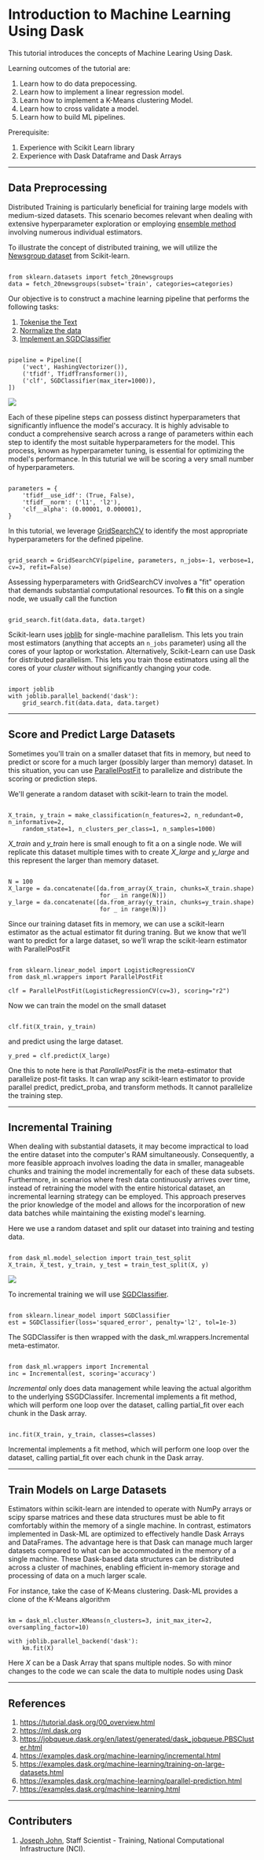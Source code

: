 # Introduction to Machine Learning Using Dask
This tutorial introduces the concepts of Machine Learing Using Dask.

Learning outcomes of the tutorial are:
1. Learn how to do data prepocessing.
2. Learn how to implement a linear regression model.
3. Learn how to implement a K-Means clustering Model.
4. Learn how to cross validate a model. 
5. Learn how to build ML pipelines.

Prerequisite:
1. Experience with Scikit Learn library
2. Experience with Dask Dataframe and Dask Arrays 

***

## Data Preprocessing

Distributed Training is particularly beneficial for training large models with medium-sized datasets. This scenario becomes relevant when dealing with extensive hyperparameter exploration or employing [ensemble method](https://scikit-learn.org/stable/modules/ensemble.html) involving numerous individual estimators.

To illustrate the concept of distributed training, we will utilize the [Newsgroup dataset]((https://scikit-learn.org/stable/modules/generated/sklearn.datasets.fetch_20newsgroups.html)) from Scikit-learn. 

```

from sklearn.datasets import fetch_20newsgroups
data = fetch_20newsgroups(subset='train', categories=categories)

```

Our objective is to construct a machine learning pipeline that performs the following tasks:

1. [Tokenise the Text](https://scikit-learn.org/stable/modules/generated/sklearn.feature_extraction.text.HashingVectorizer.html)
2. [Normalize the data](https://scikit-learn.org/stable/modules/generated/sklearn.feature_extraction.text.TfidfTransformer.html)
3. [Implement an SGDClassifier](https://scikit-learn.org/stable/modules/generated/sklearn.linear_model.SGDClassifier.html)

```

pipeline = Pipeline([
    ('vect', HashingVectorizer()),
    ('tfidf', TfidfTransformer()),
    ('clf', SGDClassifier(max_iter=1000)),
])

```

![](figs/pipeline.png)

Each of these pipeline steps can possess distinct hyperparameters that significantly influence the model's accuracy. It is highly advisable to conduct a comprehensive search across a range of parameters within each step to identify the most suitable hyperparameters for the model. This process, known as hyperparameter tuning, is essential for optimizing the model's performance. In this tuturial we will be scoring a very small number of hyperparameters.

```

parameters = {
    'tfidf__use_idf': (True, False),
    'tfidf__norm': ('l1', 'l2'),
    'clf__alpha': (0.00001, 0.000001),
}

```

In this tutorial, we leverage [GridSearchCV](https://scikit-learn.org/stable/modules/generated/sklearn.model_selection.GridSearchCV.html) to identify the most appropriate hyperparameters for the defined pipeline. 

```

grid_search = GridSearchCV(pipeline, parameters, n_jobs=-1, verbose=1, cv=3, refit=False)

```

Assessing hyperparameters with GridSearchCV involves a "fit" operation that demands substantial computational resources. To __fit__ this on a single node, we usually call the function

```

grid_search.fit(data.data, data.target)

```
Scikit-learn uses [joblib](http://joblib.readthedocs.io/) for single-machine parallelism. This lets you train most estimators (anything that accepts an `n_jobs` parameter) using all the cores of your laptop or workstation. Alternatively, Scikit-Learn can use Dask for distributed parallelism.  This lets you train those estimators using all the cores of your *cluster* without significantly changing your code. 

```

import joblib
with joblib.parallel_backend('dask'):
    grid_search.fit(data.data, data.target)

```



***

## Score and Predict Large Datasets

Sometimes you'll train on a smaller dataset that fits in memory, but need to predict or score for a much larger (possibly larger than memory) dataset. In this situation, you can use [ParallelPostFit](http://ml.dask.org/modules/generated/dask_ml.wrappers.ParallelPostFit.html) to parallelize and distribute the scoring or prediction steps. 

We'll generate a random dataset with scikit-learn to train the model.

```

X_train, y_train = make_classification(n_features=2, n_redundant=0, n_informative=2,
    random_state=1, n_clusters_per_class=1, n_samples=1000)

```

_X_train_ and _y_train_ here is small enough to fit a on a single node. We will replicate this dataset multiple times with to create _X_large_ and _y_large_ and this represent the larger than memory dataset.

```

N = 100
X_large = da.concatenate([da.from_array(X_train, chunks=X_train.shape)
                          for _ in range(N)])
y_large = da.concatenate([da.from_array(y_train, chunks=y_train.shape)
                          for _ in range(N)])

```

Since our training dataset fits in memory, we can use a scikit-learn estimator as the actual estimator fit during traning. But we know that we’ll want to predict for a large dataset, so we’ll wrap the scikit-learn estimator with ParallelPostFit

```

from sklearn.linear_model import LogisticRegressionCV
from dask_ml.wrappers import ParallelPostFit

clf = ParallelPostFit(LogisticRegressionCV(cv=3), scoring="r2")

```

Now we can train the model on the small dataset 

```

clf.fit(X_train, y_train)

```

and predict using the large dataset.

```
y_pred = clf.predict(X_large)

```

One this to note here is that _ParallelPostFit_ is the meta-estimator that parallelize post-fit tasks.  It can wrap any scikit-learn estimator to provide parallel predict, predict_proba, and transform methods. It cannot parallelize the training step.
***

## Incremental Training

When dealing with substantial datasets, it may become impractical to load the entire dataset into the computer's RAM simultaneously. Consequently, a more feasible approach involves loading the data in smaller, manageable chunks and training the model incrementally for each of these data subsets. Furthermore, in scenarios where fresh data continuously arrives over time, instead of retraining the model with the entire historical dataset, an incremental learning strategy can be employed. This approach preserves the prior knowledge of the model and allows for the incorporation of new data batches while maintaining the existing model's learning.

Here we use a random dataset and split our dataset into training and testing data.


```

from dask_ml.model_selection import train_test_split
X_train, X_test, y_train, y_test = train_test_split(X, y)

```

![](figs/array.png)

To incremental training we will use [SGDClassifier](https://scikit-learn.org/stable/modules/generated/sklearn.linear_model.SGDClassifier.html).

```

from sklearn.linear_model import SGDClassifier
est = SGDClassifier(loss='squared_error', penalty='l2', tol=1e-3)

```

The SGDClassifer is then wrapped  with the dask_ml.wrappers.Incremental meta-estimator.

```

from dask_ml.wrappers import Incremental
inc = Incremental(est, scoring='accuracy')

```
_Incremental_ only does data management while leaving the actual algorithm to the underlying SSGDClassifer. Incremental implements a fit method, which will perform one loop over the dataset, calling partial_fit over each chunk in the Dask array.

```

inc.fit(X_train, y_train, classes=classes)

```

Incremental implements a fit method, which will perform one loop over the dataset, calling partial_fit over each chunk in the Dask array.

***

## Train Models on Large Datasets

Estimators within scikit-learn are intended to operate with NumPy arrays or scipy sparse matrices and these data structures must be able to fit comfortably within the memory of a single machine. In contrast, estimators implemented in Dask-ML are optimized to effectively handle Dask Arrays and DataFrames. The advantage here is that Dask can manage much larger datasets compared to what can be accommodated in the memory of a single machine. These Dask-based data structures can be distributed across a cluster of machines, enabling efficient in-memory storage and processing of data on a much larger scale.

For instance, take the case of K-Means clustering. Dask-ML provides a clone of the K-Means algorithm

```

km = dask_ml.cluster.KMeans(n_clusters=3, init_max_iter=2, oversampling_factor=10)

with joblib.parallel_backend('dask'):
    km.fit(X)

```

Here _X_ can be a Dask Array that spans multiple nodes. So with minor changes to the code we can scale the data to  multiple nodes using Dask



***
## References
1. https://tutorial.dask.org/00_overview.html
2. https://ml.dask.org
3. https://jobqueue.dask.org/en/latest/generated/dask_jobqueue.PBSCluster.html
4. https://examples.dask.org/machine-learning/incremental.html
5. https://examples.dask.org/machine-learning/training-on-large-datasets.html
6. https://examples.dask.org/machine-learning/parallel-prediction.html
7. https://examples.dask.org/machine-learning.html


*** 
## Contributers
1. [Joseph John](https://www.josephjohn.org), Staff Scientist - Training, National Computational Infrastructure (NCI).






